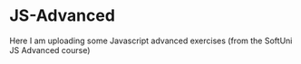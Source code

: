 # JS-Advanced
Here I am uploading some Javascript advanced exercises (from the SoftUni JS Advanced course) 

